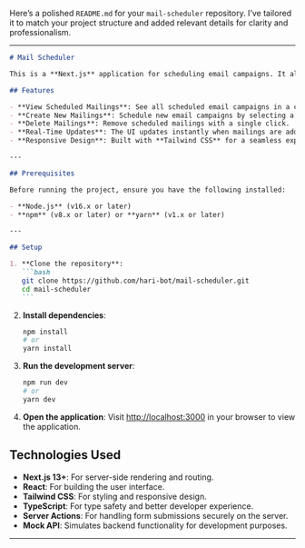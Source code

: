 Here’s a polished `README.md` for your `mail-scheduler` repository. I’ve tailored it to match your project structure and added relevant details for clarity and professionalism.

---

````markdown
# Mail Scheduler

This is a **Next.js** application for scheduling email campaigns. It allows users to create, view, and delete scheduled mailings with ease. The application is built using modern web technologies and follows best practices for state management and component architecture.

## Features

- **View Scheduled Mailings**: See all scheduled email campaigns in a clean, organized list.
- **Create New Mailings**: Schedule new email campaigns by selecting a mailer template, mailing list, and schedule date.
- **Delete Mailings**: Remove scheduled mailings with a single click.
- **Real-Time Updates**: The UI updates instantly when mailings are added or deleted.
- **Responsive Design**: Built with **Tailwind CSS** for a seamless experience across devices.

---

## Prerequisites

Before running the project, ensure you have the following installed:

- **Node.js** (v16.x or later)
- **npm** (v8.x or later) or **yarn** (v1.x or later)

---

## Setup

1. **Clone the repository**:
   ```bash
   git clone https://github.com/hari-bot/mail-scheduler.git
   cd mail-scheduler
   ```
````

2. **Install dependencies**:

   ```bash
   npm install
   # or
   yarn install
   ```

3. **Run the development server**:

   ```bash
   npm run dev
   # or
   yarn dev
   ```

4. **Open the application**:
   Visit [http://localhost:3000](http://localhost:3000) in your browser to view the application.

## Technologies Used

- **Next.js 13+**: For server-side rendering and routing.
- **React**: For building the user interface.
- **Tailwind CSS**: For styling and responsive design.
- **TypeScript**: For type safety and better developer experience.
- **Server Actions**: For handling form submissions securely on the server.
- **Mock API**: Simulates backend functionality for development purposes.

---
